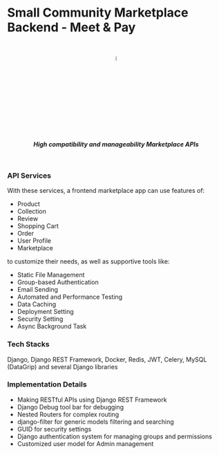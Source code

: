 # Small Community Marketplace Backend - Meet & Pay

<br>

<p align="center"><img src="https://media.giphy.com/media/hvRJCLFzcasrR4ia7z/giphy.gif" width="5%"><br><em><b>High compatibility and manageability Marketplace APIs</b></em></p>

<br>

### API Services
With these services, a frontend marketplace app can use features of:
* Product
* Collection
* Review
* Shopping Cart
* Order
* User Profile
* Marketplace

to customize their needs, as well as supportive tools like:
* Static File Management
* Group-based Authentication
* Email Sending
* Automated and Performance Testing
* Data Caching
* Deployment Setting
* Security Setting
* Async Background Task


### Tech Stacks
Django, Django REST Framework, Docker, Redis, JWT, Celery, MySQL (DataGrip) and several Django libraries

### Implementation Details

* Making RESTful APIs using Django REST Framework
* Django Debug tool bar for debugging
* Nested Routers for complex routing
* django-filter for generic models filtering and searching
* GUID for security settings
* Django authentication system for managing groups and permissions
* Customized user model for Admin management
